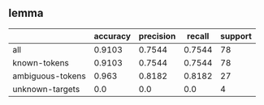
## lemma

|                  | accuracy | precision | recall | support |
|------------------|----------|-----------|--------|---------|
| all              | 0.9103   | 0.7544    | 0.7544 | 78      |
| known-tokens     | 0.9103   | 0.7544    | 0.7544 | 78      |
| ambiguous-tokens | 0.963    | 0.8182    | 0.8182 | 27      |
| unknown-targets  | 0.0      | 0.0       | 0.0    | 4       |

